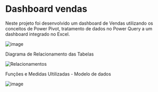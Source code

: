 # Dashboard vendas

Neste projeto foi desenvolvido um dashboard de Vendas utilizando os conceitos de Power Pivot, tratamento de dados no Power Query a um dashboard integrado no Excel.

![image](https://github.com/pmachadocode/dashboard_vendas/assets/49794067/416f38b9-2dce-4434-8e98-fbb3a4bd8476)

Diagrama de Relacionamento das Tabelas

![Relacionamentos](https://github.com/pmachadocode/dashboard_vendas/assets/49794067/f9b0d594-0ac6-4b78-b7ed-eef9c4008b99)

Funções e Medidas Ultilizadas - Modelo de dados

![image](https://github.com/pmachadocode/dashboard_vendas/assets/49794067/0cb9b87a-18b1-4b68-8a06-9cb2d7307d51)

